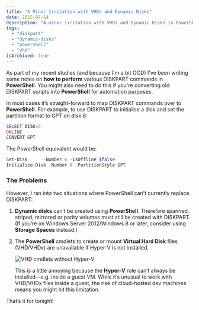 ```yaml
---
title: "A Minor Irritation with VHDs and Dynamic Disks"
date: 2015-07-14
description: "A minor irritation with VHDs and Dynamic Disks in PowerShell."
tags:
  - "diskpart"
  - "dynamic-disks"
  - "powershell"
  - "vhd"
isArchived: true
---
```


As part of my recent studies (and because I'm a bit OCD) I've been writing some notes on **how to perform** various DISKPART commands in **PowerShell**. You might also need to do this if you're converting old DISKPART scripts into **PowerShell** for automation purposes.

In most cases it’s straight-forward to map DISKPART commands over to **PowerShell**. For example, to use DISKPART to initialise a disk and set the partition format to GPT on disk 6:

```powershell
SELECT DISK=6
ONLINE
CONVERT GPT
```

The PowerShell equivalent would be:

```powershell
Set-Disk      -Number 6 -IsOffline $false
Initialize-Disk -Number 6 -PartitionStyle GPT
```

### The Problems

However, I ran into two situations where PowerShell can’t currently replace DISKPART:

1. **Dynamic disks** can’t be created using **PowerShell**. Therefore spanned, striped, mirrored or parity volumes must still be created with DISKPART. (If you’re on Windows Server 2012/Windows 8 or later, consider using **Storage Spaces** instead.)
1. The **PowerShell** cmdlets to create or mount **Virtual Hard Disk** files (VHD/VHDx) are unavailable if Hyper-V is not installed.  

   ![VHD cmdlets without Hyper-V](/assets/images/screenshots/ss_vhdcmdleterror_hypervrolemissing.png)

   This is a little annoying because the **Hyper-V** role can’t always be installed—e.g. inside a guest VM. While it’s unusual to work with VHD/VHDx files inside a guest, the rise of cloud-hosted dev machines means you might hit this limitation.

That’s it for tonight!
